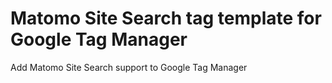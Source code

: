 # Matomo Site Search tag template for Google Tag Manager

Add Matomo Site Search support to Google Tag Manager